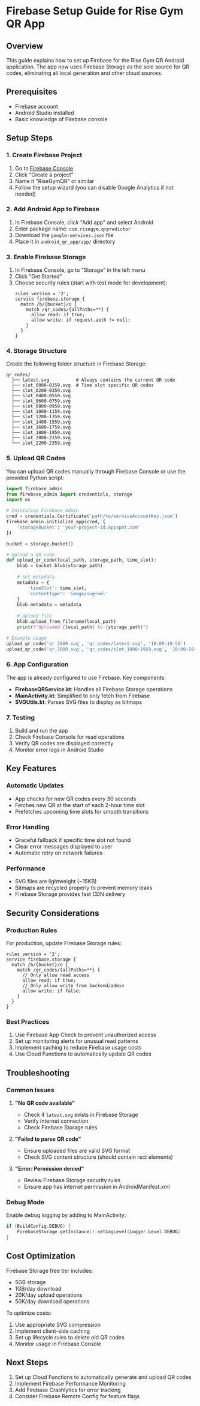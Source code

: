 # Firebase Setup Guide for Rise Gym QR App

## Overview
This guide explains how to set up Firebase for the Rise Gym QR Android application. The app now uses Firebase Storage as the sole source for QR codes, eliminating all local generation and other cloud sources.

## Prerequisites
- Firebase account
- Android Studio installed
- Basic knowledge of Firebase console

## Setup Steps

### 1. Create Firebase Project
1. Go to [Firebase Console](https://console.firebase.google.com/)
2. Click "Create a project"
3. Name it "RiseGymQR" or similar
4. Follow the setup wizard (you can disable Google Analytics if not needed)

### 2. Add Android App to Firebase
1. In Firebase Console, click "Add app" and select Android
2. Enter package name: `com.risegym.qrpredictor`
3. Download the `google-services.json` file
4. Place it in `android_qr_app/app/` directory

### 3. Enable Firebase Storage
1. In Firebase Console, go to "Storage" in the left menu
2. Click "Get Started"
3. Choose security rules (start with test mode for development):
   ```
   rules_version = '2';
   service firebase.storage {
     match /b/{bucket}/o {
       match /qr_codes/{allPaths=**} {
         allow read: if true;
         allow write: if request.auth != null;
       }
     }
   }
   ```

### 4. Storage Structure
Create the following folder structure in Firebase Storage:
```
qr_codes/
  ├── latest.svg          # Always contains the current QR code
  ├── slot_0000-0159.svg  # Time slot specific QR codes
  ├── slot_0200-0359.svg
  ├── slot_0400-0559.svg
  ├── slot_0600-0759.svg
  ├── slot_0800-0959.svg
  ├── slot_1000-1159.svg
  ├── slot_1200-1359.svg
  ├── slot_1400-1559.svg
  ├── slot_1600-1759.svg
  ├── slot_1800-1959.svg
  ├── slot_2000-2159.svg
  └── slot_2200-2359.svg
```

### 5. Upload QR Codes
You can upload QR codes manually through Firebase Console or use the provided Python script:

```python
import firebase_admin
from firebase_admin import credentials, storage
import os

# Initialize Firebase Admin
cred = credentials.Certificate('path/to/serviceAccountKey.json')
firebase_admin.initialize_app(cred, {
    'storageBucket': 'your-project-id.appspot.com'
})

bucket = storage.bucket()

# Upload a QR code
def upload_qr_code(local_path, storage_path, time_slot):
    blob = bucket.blob(storage_path)
    
    # Set metadata
    metadata = {
        'timeSlot': time_slot,
        'contentType': 'image/svg+xml'
    }
    blob.metadata = metadata
    
    # Upload file
    blob.upload_from_filename(local_path)
    print(f"Uploaded {local_path} to {storage_path}")

# Example usage
upload_qr_code('qr_1800.svg', 'qr_codes/latest.svg', '18:00-19:59')
upload_qr_code('qr_1800.svg', 'qr_codes/slot_1800-1959.svg', '18:00-19:59')
```

### 6. App Configuration
The app is already configured to use Firebase. Key components:

- **FirebaseQRService.kt**: Handles all Firebase Storage operations
- **MainActivity.kt**: Simplified to only fetch from Firebase
- **SVGUtils.kt**: Parses SVG files to display as bitmaps

### 7. Testing
1. Build and run the app
2. Check Firebase Console for read operations
3. Verify QR codes are displayed correctly
4. Monitor error logs in Android Studio

## Key Features

### Automatic Updates
- App checks for new QR codes every 30 seconds
- Fetches new QR at the start of each 2-hour time slot
- Prefetches upcoming time slots for smooth transitions

### Error Handling
- Graceful fallback if specific time slot not found
- Clear error messages displayed to user
- Automatic retry on network failures

### Performance
- SVG files are lightweight (~15KB)
- Bitmaps are recycled properly to prevent memory leaks
- Firebase Storage provides fast CDN delivery

## Security Considerations

### Production Rules
For production, update Firebase Storage rules:
```
rules_version = '2';
service firebase.storage {
  match /b/{bucket}/o {
    match /qr_codes/{allPaths=**} {
      // Only allow read access
      allow read: if true;
      // Only allow write from backend/admin
      allow write: if false;
    }
  }
}
```

### Best Practices
1. Use Firebase App Check to prevent unauthorized access
2. Set up monitoring alerts for unusual read patterns
3. Implement caching to reduce Firebase usage costs
4. Use Cloud Functions to automatically update QR codes

## Troubleshooting

### Common Issues

1. **"No QR code available"**
   - Check if `latest.svg` exists in Firebase Storage
   - Verify internet connection
   - Check Firebase Storage rules

2. **"Failed to parse QR code"**
   - Ensure uploaded files are valid SVG format
   - Check SVG content structure (should contain rect elements)

3. **"Error: Permission denied"**
   - Review Firebase Storage security rules
   - Ensure app has internet permission in AndroidManifest.xml

### Debug Mode
Enable debug logging by adding to MainActivity:
```kotlin
if (BuildConfig.DEBUG) {
    FirebaseStorage.getInstance().setLogLevel(Logger.Level.DEBUG)
}
```

## Cost Optimization

Firebase Storage free tier includes:
- 5GB storage
- 1GB/day download
- 20K/day upload operations
- 50K/day download operations

To optimize costs:
1. Use appropriate SVG compression
2. Implement client-side caching
3. Set up lifecycle rules to delete old QR codes
4. Monitor usage in Firebase Console

## Next Steps

1. Set up Cloud Functions to automatically generate and upload QR codes
2. Implement Firebase Performance Monitoring
3. Add Firebase Crashlytics for error tracking
4. Consider Firebase Remote Config for feature flags